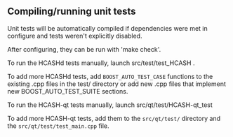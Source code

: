 Compiling/running unit tests
------------------------------------

Unit tests will be automatically compiled if dependencies were met in configure
and tests weren't explicitly disabled.

After configuring, they can be run with 'make check'.

To run the HCASHd tests manually, launch src/test/test_HCASH .

To add more HCASHd tests, add `BOOST_AUTO_TEST_CASE` functions to the existing
.cpp files in the test/ directory or add new .cpp files that
implement new BOOST_AUTO_TEST_SUITE sections.

To run the HCASH-qt tests manually, launch src/qt/test/HCASH-qt_test

To add more HCASH-qt tests, add them to the `src/qt/test/` directory and
the `src/qt/test/test_main.cpp` file.
